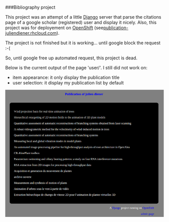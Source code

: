 ###Bibliography project

This project was an attempt of a little [Django](https://www.djangoproject.com/) server that parse the citations page of a google scholar (registered) user and display it nicely. Also, this project was for deployement on [OpenShift](https://www.openshift.com/) (see[publication-juliendiener.rhcloud.com](publication-juliendiener.rhcloud.com)). 

The project is not finished but it is working... until google block the request :-(

So, until google free up automated request, this project is dead.


Below is the current output of the page 'user/'. I still did not work on: 

 - item appearance: it only display the publication title
 - user selection: it display my publication list by default 

![Screenshot](screenshot.png)
